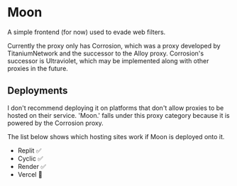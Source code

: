 # Moon
A simple frontend (for now) used to evade web filters.

Currently the proxy only has Corrosion, which was a proxy developed by TitaniumNetwork and the successor to the Alloy proxy. Corrosion's successor is Ultraviolet, which may be implemented along with other proxies in the future.

## Deployments

I don't recommend deploying it on platforms that don't allow proxies to be hosted on their service. 'Moon.' falls under this proxy category because it is powered by the Corrosion proxy.

The list below shows which hosting sites work if Moon is deployed onto it.

- Replit ✅
- Cyclic ✅
- Render ✅ 
- Vercel 🚫
